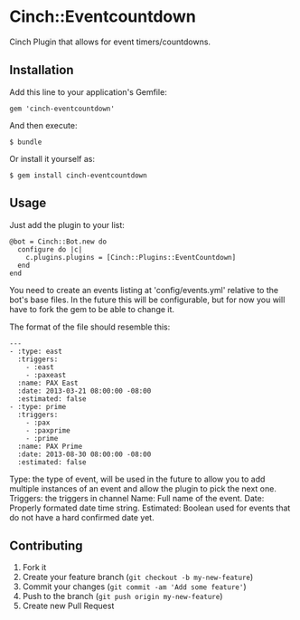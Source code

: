 # Cinch::Eventcountdown

Cinch Plugin that allows for event timers/countdowns.

## Installation

Add this line to your application's Gemfile:

    gem 'cinch-eventcountdown'

And then execute:

    $ bundle

Or install it yourself as:

    $ gem install cinch-eventcountdown

## Usage

Just add the plugin to your list:

    @bot = Cinch::Bot.new do
      configure do |c|
        c.plugins.plugins = [Cinch::Plugins::EventCountdown]
      end
    end

You need to create an events listing at 'config/events.yml' relative to the bot's
base files. In the future this will be configurable, but for now you will have to
fork the gem to be able to change it.

The format of the file should resemble this:

    ---
    - :type: east
      :triggers:
        - :east
        - :paxeast
      :name: PAX East
      :date: 2013-03-21 08:00:00 -08:00
      :estimated: false
    - :type: prime
      :triggers:
        - :pax
        - :paxprime
        - :prime
      :name: PAX Prime
      :date: 2013-08-30 08:00:00 -08:00
      :estimated: false

Type: the type of event, will be used in the future to allow you to add multiple instances of an event and allow the plugin to pick the next one.
Triggers: the triggers in channel
Name: Full name of the event.
Date: Properly formated date time string.
Estimated: Boolean used for events that do not have a hard confirmed date yet.

## Contributing

1. Fork it
2. Create your feature branch (`git checkout -b my-new-feature`)
3. Commit your changes (`git commit -am 'Add some feature'`)
4. Push to the branch (`git push origin my-new-feature`)
5. Create new Pull Request
